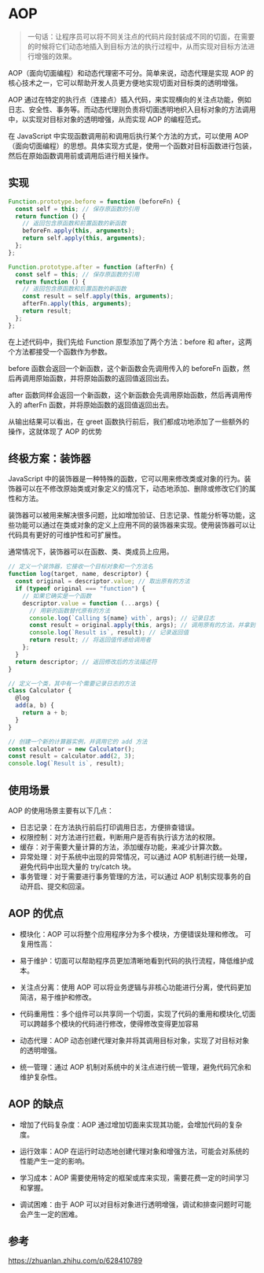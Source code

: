 # AOP

> 一句话：让程序员可以将不同关注点的代码片段封装成不同的切面，在需要的时候将它们动态地插入到目标方法的执行过程中，从而实现对目标方法进行增强的效果。

AOP（面向切面编程）和动态代理密不可分。简单来说，动态代理是实现 AOP 的核心技术之一，它可以帮助开发人员更方便地实现切面对目标类的透明增强。

AOP 通过在特定的执行点（连接点）插入代码，来实现横向的关注点功能，例如日志、安全性、事务等。而动态代理则负责将切面透明地织入目标对象的方法调用中，以实现对目标对象的透明增强，从而实现 AOP 的编程范式。

在 JavaScript 中实现函数调用前和调用后执行某个方法的方式，可以使用 AOP（面向切面编程）的思想。具体实现方式是，使用一个函数对目标函数进行包装，然后在原始函数调用前或调用后进行相关操作。

## 实现

```js
Function.prototype.before = function (beforeFn) {
  const self = this; // 保存原函数的引用
  return function () {
    // 返回包含原函数和前置函数的新函数
    beforeFn.apply(this, arguments);
    return self.apply(this, arguments);
  };
};

Function.prototype.after = function (afterFn) {
  const self = this; // 保存原函数的引用
  return function () {
    // 返回包含原函数和后置函数的新函数
    const result = self.apply(this, arguments);
    afterFn.apply(this, arguments);
    return result;
  };
};
```

在上述代码中，我们先给 Function 原型添加了两个方法：before 和 after，这两个方法都接受一个函数作为参数。

before 函数会返回一个新函数，这个新函数会先调用传入的 beforeFn 函数，然后再调用原始函数，并将原始函数的返回值返回出去。

after 函数同样会返回一个新函数，这个新函数会先调用原始函数，然后再调用传入的 afterFn 函数，并将原始函数的返回值返回出去。

从输出结果可以看出，在 greet 函数执行前后，我们都成功地添加了一些额外的操作，这就体现了 AOP 的优势

## 终极方案：装饰器

JavaScript 中的装饰器是一种特殊的函数，它可以用来修改类或对象的行为。装饰器可以在不修改原始类或对象定义的情况下，动态地添加、删除或修改它们的属性和方法。

装饰器可以被用来解决很多问题，比如增加验证、日志记录、性能分析等功能，这些功能可以通过在类或对象的定义上应用不同的装饰器来实现。使用装饰器可以让代码具有更好的可维护性和可扩展性。

通常情况下，装饰器可以在函数、类、类成员上应用。

```js
// 定义一个装饰器，它接收一个目标对象和一个方法名
function log(target, name, descriptor) {
  const original = descriptor.value; // 取出原有的方法
  if (typeof original === "function") {
    // 如果它确实是一个函数
    descriptor.value = function (...args) {
      // 用新的函数替代原有的方法
      console.log(`Calling ${name} with`, args); // 记录日志
      const result = original.apply(this, args); // 调用原有的方法，并拿到它的返回值
      console.log(`Result is`, result); // 记录返回值
      return result; // 将返回值传递给调用者
    };
  }
  return descriptor; // 返回修改后的方法描述符
}

// 定义一个类，其中有一个需要记录日志的方法
class Calculator {
  @log
  add(a, b) {
    return a + b;
  }
}

// 创建一个新的计算器实例，并调用它的 add 方法
const calculator = new Calculator();
const result = calculator.add(2, 3);
console.log(`Result is`, result);
```

## 使用场景

AOP 的使用场景主要有以下几点：

- 日志记录：在方法执行前后打印调用日志，方便排查错误。
- 权限控制：对方法进行拦截，判断用户是否有执行该方法的权限。
- 缓存：对于需要大量计算的方法，添加缓存功能，来减少计算次数。
- 异常处理：对于系统中出现的异常情况，可以通过 AOP 机制进行统一处理，避免代码中出现大量的 try/catch 块。
- 事务管理：对于需要进行事务管理的方法，可以通过 AOP 机制实现事务的自动开启、提交和回滚。

## AOP 的优点

- 模块化：AOP 可以将整个应用程序分为多个模块，方便错误处理和修改。
  可复用性高：

- 易于维护：切面可以帮助程序员更加清晰地看到代码的执行流程，降低维护成本。

- 关注点分离：使用 AOP 可以将业务逻辑与非核心功能进行分离，使代码更加简洁，易于维护和修改。
- 代码重用性：多个组件可以共享同一个切面，实现了代码的重用和模块化,切面可以跨越多个模块的代码进行修改，使得修改变得更加容易

- 动态代理：AOP 动态创建代理对象并将其调用目标对象，实现了对目标对象的透明增强。

- 统一管理：通过 AOP 机制对系统中的关注点进行统一管理，避免代码冗余和维护复杂性。

## AOP 的缺点

- 增加了代码复杂度：AOP 通过增加切面来实现其功能，会增加代码的复杂度。

- 运行效率：AOP 在运行时动态地创建代理对象和增强方法，可能会对系统的性能产生一定的影响。

- 学习成本：AOP 需要使用特定的框架或库来实现，需要花费一定的时间学习和掌握。

- 调试困难：由于 AOP 可以对目标对象进行透明增强，调试和排查问题时可能会产生一定的困难。

## 参考

https://zhuanlan.zhihu.com/p/628410789
